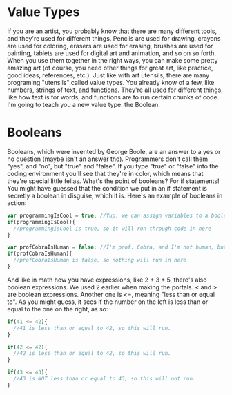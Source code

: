 # Value Types
If you are an artist, you probably know that there are many different tools, and they're used for different things. Pencils are used for drawing, crayons are used for coloring, erasers are used for erasing, brushes are used for painting, tablets are used for digital art and animation, and so on so forth. When you use them together in the right ways, you can make some pretty amazing art (of course, you need other things for great art, like practice, good ideas, references, etc.). Just like with art utensils, there are many programing "utensils" called value types. You already know of a few, like numbers, strings of text, and functions. They're all used for different things, like how text is for words, and functions are to run certain chunks of code. I'm going to teach you a new value type: the Boolean.

# Booleans
Booleans, which were invented by George Boole, are an answer to a yes or no question (maybe isn't an answer tho). Programmers don't call them "yes", and "no", but "true" and "false". If you type "true" or "false" into the coding environment you'll see that they're in color, which means that they're special little fellas. What's the point of booleans? For if statements! You might have guessed that the condition we put in an if statement is secretly a boolean in disguise, which it is. Here's an example of booleans in action:
```js
var programmingIsCool = true; //Yup, we can assign variables to a boolean. We can assign a variable to a value of any type, actually.
if(programmingIsCool){
  //programmingIsCool is true, so it will run through code in here
}

var profCobraIsHuman = false; //I'm prof. Cobra, and I'm not human, but a snake-droid.
if(profCobraIsHuman){
  //profCobraIsHuman is false, so nothing will run in here
}
```
And like in math how you have expressions, like 2 + 3 * 5, there's also boolean expressions. We used 2 earlier when making the portals. < and > are boolean expressions. Another one is <=, meaning "less than or equal to". As you might guess, it sees if the number on the left is less than or equal to the one on the right, as so:
```js
if(41 <= 42){
  //41 is less than or equal to 42, so this will run.
}

if(42 <= 42){
  //42 is less than or equal to 42, so this will run.
}

if(43 <= 43){
  //43 is NOT less than or equal to 43, so this will not run.
}
```
